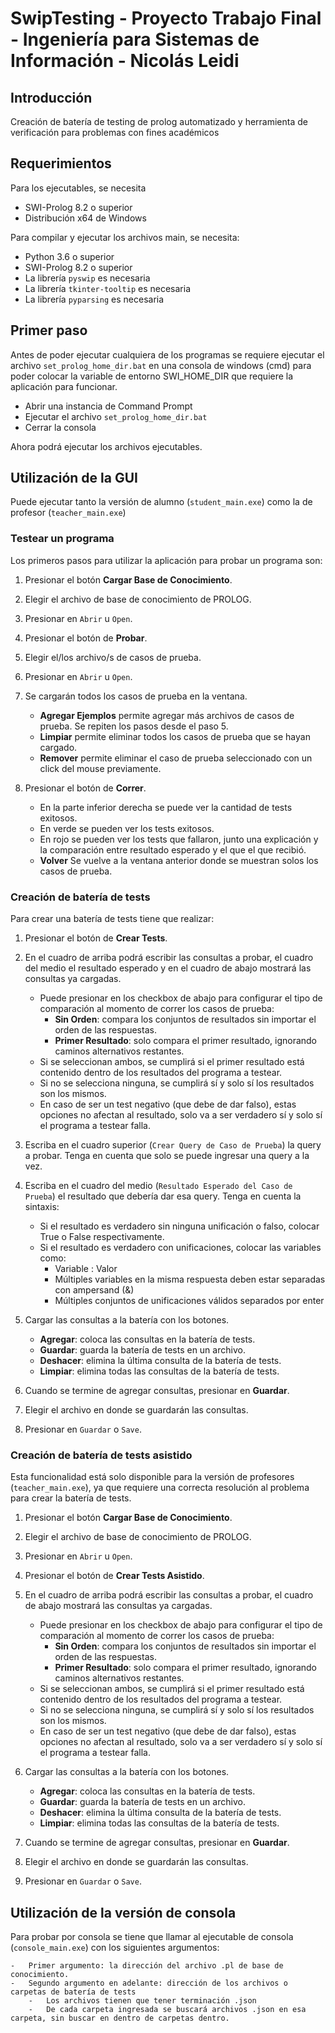 # SwipTesting - Proyecto Trabajo Final - Ingeniería para Sistemas de Información - Nicolás Leidi

## Introducción

Creación de batería de testing de prolog automatizado y herramienta de verificación para problemas con fines académicos

## Requerimientos

Para los ejecutables, se necesita

-   SWI-Prolog 8.2 o superior
-   Distribución x64 de Windows

Para compilar y ejecutar los archivos main, se necesita:

-   Python 3.6 o superior
-   SWI-Prolog 8.2 o superior
-   La librería `pyswip` es necesaria
-   La librería `tkinter-tooltip` es necesaria
-   La librería `pyparsing` es necesaria

## Primer paso

Antes de poder ejecutar cualquiera de los programas se requiere ejecutar el archivo `set_prolog_home_dir.bat` en una consola de windows (cmd) para poder colocar la variable de entorno SWI_HOME_DIR que requiere la aplicación para funcionar.

-   Abrir una instancia de Command Prompt
-   Ejecutar el archivo `set_prolog_home_dir.bat`
-   Cerrar la consola

Ahora podrá ejecutar los archivos ejecutables.

## Utilización de la GUI

Puede ejecutar tanto la versión de alumno (`student_main.exe`) como la de profesor (`teacher_main.exe`)

### Testear un programa

Los primeros pasos para utilizar la aplicación para probar un programa son:

1.  Presionar el botón **Cargar Base de Conocimiento**.
2.  Elegir el archivo de base de conocimiento de PROLOG.
3.  Presionar en `Abrir` u `Open`.
4.  Presionar el botón de **Probar**.
5.  Elegir el/los archivo/s de casos de prueba.
6.  Presionar en `Abrir` u `Open`.
7.  Se cargarán todos los casos de prueba en la ventana.

    -   **Agregar Ejemplos** permite agregar más archivos de casos de prueba. Se repiten los pasos desde el paso 5.
    -   **Limpiar** permite eliminar todos los casos de prueba que se hayan cargado.
    -   **Remover** permite eliminar el caso de prueba seleccionado con un click del mouse previamente.

8.  Presionar el botón de **Correr**.

    -   En la parte inferior derecha se puede ver la cantidad de tests exitosos.
    -   En verde se pueden ver los tests exitosos.
    -   En rojo se pueden ver los tests que fallaron, junto una explicación y la comparación entre resultado esperado y el que el que recibió.
    -   **Volver** Se vuelve a la ventana anterior donde se muestran solos los casos de prueba.

### Creación de batería de tests

Para crear una batería de tests tiene que realizar:

1.  Presionar el botón de **Crear Tests**.
2.  En el cuadro de arriba podrá escribir las consultas a probar, el cuadro del medio el resultado esperado y en el cuadro de abajo mostrará las consultas ya cargadas.

    -   Puede presionar en los checkbox de abajo para configurar el tipo de comparación al momento de correr los casos de prueba:
        -   **Sin Orden**: compara los conjuntos de resultados sin importar el orden de las respuestas.
        -   **Primer Resultado**: solo compara el primer resultado, ignorando caminos alternativos restantes.
    -   Si se seleccionan ambos, se cumplirá si el primer resultado está contenido dentro de los resultados del programa a testear.
    -   Si no se selecciona ninguna, se cumplirá sí y solo sí los resultados son los mismos.
    -   En caso de ser un test negativo (que debe de dar falso), estas opciones no afectan al resultado, solo va a ser verdadero sí y solo sí el programa a testear falla.

3.  Escriba en el cuadro superior (`Crear Query de Caso de Prueba`) la query a probar. Tenga en cuenta que solo se puede ingresar una query a la vez.
4.  Escriba en el cuadro del medio (`Resultado Esperado del Caso de Prueba`) el resultado que debería dar esa query. Tenga en cuenta la sintaxis:

    -   Si el resultado es verdadero sin ninguna unificación o falso, colocar True o False respectivamente.
    -   Si el resultado es verdadero con unificaciones, colocar las variables como:
        -   Variable : Valor
        -   Múltiples variables en la misma respuesta deben estar separadas con ampersand (&)
        -   Múltiples conjuntos de unificaciones válidos separados por enter

5.  Cargar las consultas a la batería con los botones.

    -   **Agregar**: coloca las consultas en la batería de tests.
    -   **Guardar**: guarda la batería de tests en un archivo.
    -   **Deshacer**: elimina la última consulta de la batería de tests.
    -   **Limpiar**: elimina todas las consultas de la batería de tests.

6.  Cuando se termine de agregar consultas, presionar en **Guardar**.
7.  Elegir el archivo en donde se guardarán las consultas.
8.  Presionar en `Guardar` o `Save`.

### Creación de batería de tests asistido

Esta funcionalidad está solo disponible para la versión de profesores (`teacher_main.exe`), ya que requiere una correcta resolución al problema para crear la batería de tests.

1.  Presionar el botón **Cargar Base de Conocimiento**.
2.  Elegir el archivo de base de conocimiento de PROLOG.
3.  Presionar en `Abrir` u `Open`.
4.  Presionar el botón de **Crear Tests Asistido**.
5.  En el cuadro de arriba podrá escribir las consultas a probar, el cuadro de abajo mostrará las consultas ya cargadas.

    -   Puede presionar en los checkbox de abajo para configurar el tipo de comparación al momento de correr los casos de prueba:
        -   **Sin Orden**: compara los conjuntos de resultados sin importar el orden de las respuestas.
        -   **Primer Resultado**: solo compara el primer resultado, ignorando caminos alternativos restantes.
    -   Si se seleccionan ambos, se cumplirá si el primer resultado está contenido dentro de los resultados del programa a testear.
    -   Si no se selecciona ninguna, se cumplirá sí y solo sí los resultados son los mismos.
    -   En caso de ser un test negativo (que debe de dar falso), estas opciones no afectan al resultado, solo va a ser verdadero sí y solo sí el programa a testear falla.

6.  Cargar las consultas a la batería con los botones.

    -   **Agregar**: coloca las consultas en la batería de tests.
    -   **Guardar**: guarda la batería de tests en un archivo.
    -   **Deshacer**: elimina la última consulta de la batería de tests.
    -   **Limpiar**: elimina todas las consultas de la batería de tests.

7.  Cuando se termine de agregar consultas, presionar en **Guardar**.
8.  Elegir el archivo en donde se guardarán las consultas.
9.  Presionar en `Guardar` o `Save`.

## Utilización de la versión de consola

Para probar por consola se tiene que llamar al ejecutable de consola (`console_main.exe`) con los siguientes argumentos:

    -   Primer argumento: la dirección del archivo .pl de base de conocimiento.
    -   Segundo argumento en adelante: dirección de los archivos o carpetas de batería de tests
        -   Los archivos tienen que tener terminación .json
        -   De cada carpeta ingresada se buscará archivos .json en esa carpeta, sin buscar en dentro de carpetas dentro.
